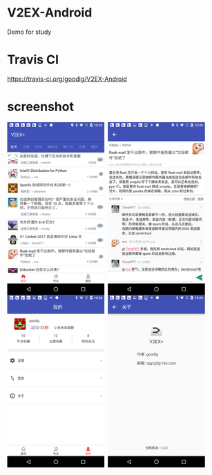 # V2EX-Android
Demo for study

# Travis CI
https://travis-ci.org/goodlg/V2EX-Android

# screenshot
<div align="left">
<img src="https://github.com/goodlg/V2EX-Android/blob/master/Screenshots/Screenshot_20170619-222559.png" width = "225" height = "400" alt="图片名称" align=center />&nbsp;
<img src="https://github.com/goodlg/V2EX-Android/blob/master/Screenshots/Screenshot_20170619-222624.png" width = "225" height = "400" alt="图片名称" align=center />&nbsp;
<img src="https://github.com/goodlg/V2EX-Android/blob/master/Screenshots/Screenshot_20170619-222643.png" width = "225" height = "400" alt="图片名称" align=center />&nbsp;
<img src="https://github.com/goodlg/V2EX-Android/blob/master/Screenshots/Screenshot_20170619-222648.png" width = "225" height = "400" alt="图片名称" align=center />
</div>
